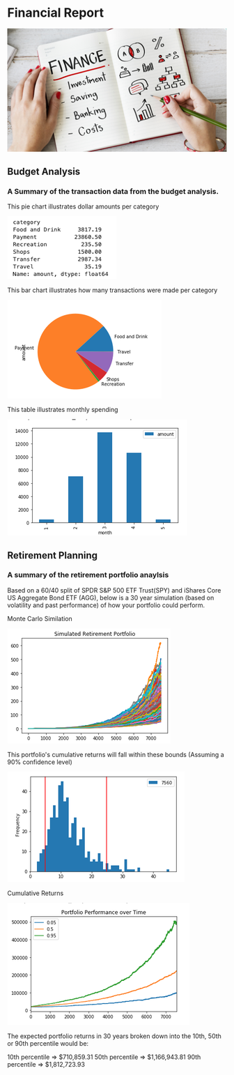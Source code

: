 # Financial Report

![Financial_Report](Images/financial-planner.png)

## Budget Analysis

### A Summary  of the transaction data from the budget analysis.

This pie chart illustrates dollar amounts per category

![Expenses per category](Images/spending-categories.png)

This bar chart illustrates how many transactions were made per category

![Expenses per month](Images/spending-pie.png)

This table illustrates monthly spending

![Expenses per month](Images/spending-month.png)


## Retirement Planning

### A summary of the retirement portfolio anaylsis 

Based on a 60/40 split of SPDR S&P 500 ETF Trust(SPY) and iShares Core US Aggregate Bond ETF (AGG), below is a 30 year simulation (based on volatility and past performance) of how your portfolio could perform.

Monte Carlo Similation

![monte carlo](Images/monte-carlo.png)



This portfolio's cumulative returns will fall within these bounds (Assuming a 90% confidence level)

![histogram](Images/histogram.png)


Cumulative Returns

![projected-returns](Images/projected-returns.png)

The expected portfolio returns in 30 years broken down into the 10th, 50th or 90th percentile would be:

10th percentile => $710,859.31
50th percentile => $1,166,943.81
90th percentile => $1,812,723.93